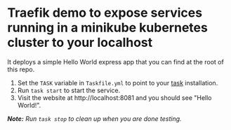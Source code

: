 # Traefik demo to expose services running in a minikube kubernetes cluster to your localhost
It deploys a simple Hello World express app that you can find at the root of this repo.
1. Set the `TASK` variable in `Taskfile.yml` to point to your [task](https://taskfile.dev/) installation.
2. Run `task start` to start the service.
3. Visit the website at http://localhost:8081 and you should see "Hello World!".

_**Note:** Run `task stop` to clean up when you are done testing._
